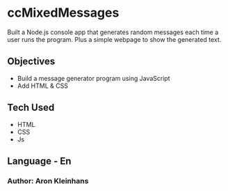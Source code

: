 # ccMixedMessages

Built a Node.js console app that generates random messages each time a user runs the program. 
Plus a simple webpage to show the generated text.

## Objectives

* Build a message generator program using JavaScript
* Add HTML & CSS

## Tech Used

* HTML
* CSS
* Js

## Language - En

### Author: Aron Kleinhans
